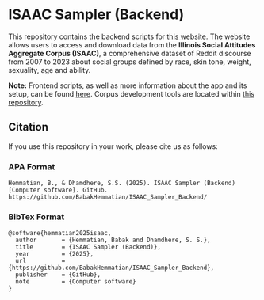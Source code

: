 # ISAAC Sampler (Backend)

This repository contains the backend scripts for [this website](https://isaac.psychology.illinois.edu/). The website allows users to access and download data from the **Illinois Social Attitudes Aggregate Corpus (ISAAC)**, a comprehensive dataset of Reddit discourse from 2007 to 2023 about social groups defined by race, skin tone, weight, sexuality, age and ability.

**Note:** Frontend scripts, as well as more information about the app and its setup, can be found [here](https://github.com/BabakHemmatian/ISAAC_Sampler). Corpus development tools are located within [this repository](https://github.com/BabakHemmatian/Illinois_Social_Attitudes).

## Citation
If you use this repository in your work, please cite us as follows:

### APA Format
```
Hemmatian, B., & Dhamdhere, S.S. (2025). ISAAC Sampler (Backend)[Computer software]. GitHub. https://github.com/BabakHemmatian/ISAAC_Sampler_Backend/
```
### BibTex Format
```
@software{hemmatian2025isaac,
  author       = {Hemmatian, Babak and Dhamdhere, S. S.},
  title        = {ISAAC Sampler (Backend)},
  year         = {2025},
  url          = {https://github.com/BabakHemmatian/ISAAC_Sampler_Backend},
  publisher    = {GitHub},
  note         = {Computer software}
}
```
